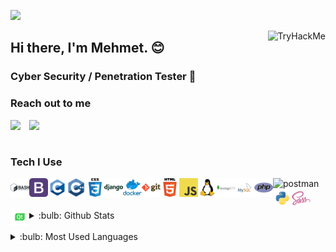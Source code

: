 ![](https://komarev.com/ghpvc/?username=marksmandantus&color=blueviolet)

<img src="https://tryhackme-badges.s3.amazonaws.com/marksmandantus.png" alt="TryHackMe" align="right">



## Hi there, I'm Mehmet.  :blush:

### Cyber Security / Penetration Tester :tophat:

### Reach out to me

[<img width="30" src="https://unpkg.com/simple-icons@v7/icons/linkedin.svg" align="left" />][linkedin]

[<img width="30" src="https://unpkg.com/simple-icons@v7/icons/tryhackme.svg" align="left" />][tryhackme] 

<br>
<br>

### Tech I Use

<img src="https://raw.githubusercontent.com/github/explore/80688e429a7d4ef2fca1e82350fe8e3517d3494d/topics/bash/bash.png" width="30" align="left">

<img src="https://raw.githubusercontent.com/github/explore/80688e429a7d4ef2fca1e82350fe8e3517d3494d/topics/bootstrap/bootstrap.png" width="30" align="left">

<img src="https://raw.githubusercontent.com/github/explore/f3e22f0dca2be955676bc70d6214b95b13354ee8/topics/c/c.png" width="30" align="left">

<img src="https://raw.githubusercontent.com/github/explore/180320cffc25f4ed1bbdfd33d4db3a66eeeeb358/topics/cpp/cpp.png" width="30" align="left">

<img src="https://raw.githubusercontent.com/github/explore/80688e429a7d4ef2fca1e82350fe8e3517d3494d/topics/css/css.png" width="30" align="left">

<img src="https://raw.githubusercontent.com/github/explore/80688e429a7d4ef2fca1e82350fe8e3517d3494d/topics/django/django.png" width="30" align="left">

<img src="https://raw.githubusercontent.com/github/explore/80688e429a7d4ef2fca1e82350fe8e3517d3494d/topics/docker/docker.png" width="30" align="left">

<img src="https://raw.githubusercontent.com/github/explore/80688e429a7d4ef2fca1e82350fe8e3517d3494d/topics/git/git.png" width="30" align="left">

<img src="https://raw.githubusercontent.com/github/explore/80688e429a7d4ef2fca1e82350fe8e3517d3494d/topics/html/html.png" width="30" align="left">

<img src="https://raw.githubusercontent.com/github/explore/80688e429a7d4ef2fca1e82350fe8e3517d3494d/topics/javascript/javascript.png" width="30" align="left">

<img src="https://raw.githubusercontent.com/github/explore/80688e429a7d4ef2fca1e82350fe8e3517d3494d/topics/linux/linux.png" width="30" align="left">

<img src="https://raw.githubusercontent.com/github/explore/80688e429a7d4ef2fca1e82350fe8e3517d3494d/topics/mongodb/mongodb.png" width="30" align="left">

<img src="https://raw.githubusercontent.com/github/explore/80688e429a7d4ef2fca1e82350fe8e3517d3494d/topics/mysql/mysql.png" width="30" align="left">

<img src="https://raw.githubusercontent.com/github/explore/ccc16358ac4530c6a69b1b80c7223cd2744dea83/topics/php/php.png" width="30" align="left">

<img src="https://camo.githubusercontent.com/93b32389bf746009ca2370de7fe06c3b5146f4c99d99df65994f9ced0ba41685/68747470733a2f2f7777772e766563746f726c6f676f2e7a6f6e652f6c6f676f732f676574706f73746d616e2f676574706f73746d616e2d69636f6e2e737667" alt="postman" width="30"  data-canonical-src="https://www.vectorlogo.zone/logos/getpostman/getpostman-icon.svg" >

<img src="https://raw.githubusercontent.com/github/explore/80688e429a7d4ef2fca1e82350fe8e3517d3494d/topics/python/python.png" width="30" align="left">

<img src="https://raw.githubusercontent.com/devicons/devicon/master/icons/sass/sass-original.svg" alt="sass" width="30" align="left">

<img src="https://raw.githubusercontent.com/github/explore/f3e22f0dca2be955676bc70d6214b95b13354ee8/topics/qt/qt.png" width="30" align="left">

<br>
<br>
<br>

<details>
<summary> :bulb: Github Stats </summary>
<img src="https://github-readme-stats.vercel.app/api?username=marksmandantus&show_icons=true&theme=radical">


</details>

<br>

<details>
<summary> :bulb: Most Used Languages </summary>

<img src="https://github-readme-stats.vercel.app/api/top-langs/?username=marksmandantus&layout=compact" >

</details>

<br>
<br>


[linkedin]: https://www.linkedin.com/in/mehmet-kocadag-49370b205/

[tryhackme]: https://tryhackme.com/p/marksmandantus





